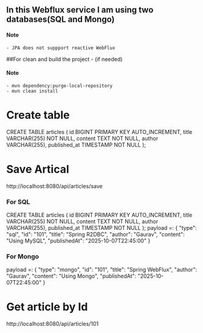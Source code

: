 ## In this Webflux service I am using two databases(SQL and Mongo)
#### Note 
	- JPA does not suppport reactive WebFlux
   
##For clean and build the project - (if needed)
#### Note
	- mvn dependency:purge-local-repository
	- mvn clean install

# Create table

CREATE TABLE articles (
    id BIGINT PRIMARY KEY AUTO_INCREMENT,
    title VARCHAR(255) NOT NULL,
    content TEXT NOT NULL,
    author VARCHAR(255),
    published_at TIMESTAMP NOT NULL
);

# Save Artical 
http://localhost:8080/api/articles/save

### For SQL
CREATE TABLE articles (
    id BIGINT PRIMARY KEY AUTO_INCREMENT,
    title VARCHAR(255) NOT NULL,
    content TEXT NOT NULL,
    author VARCHAR(255),
    published_at TIMESTAMP NOT NULL
);
payload =:
{
  "type": "sql",
  "id": "101",
  "title": "Spring R2DBC",
  "author": "Gaurav",
  "content": "Using MySQL",
  "publishedAt": "2025-10-07T22:45:00"
}

### For Mongo
payload =:
{
  "type": "mongo",
  "id": "101",
  "title": "Spring WebFlux",
  "author": "Gaurav",
  "content": "Using Mongo",
  "publishedAt": "2025-10-07T22:45:00"
}

# Get article by Id
http://localhost:8080/api/articles/101